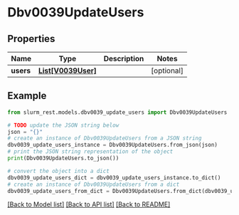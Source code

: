 # Dbv0039UpdateUsers


## Properties

Name | Type | Description | Notes
------------ | ------------- | ------------- | -------------
**users** | [**List[V0039User]**](V0039User.md) |  | [optional] 

## Example

```python
from slurm_rest.models.dbv0039_update_users import Dbv0039UpdateUsers

# TODO update the JSON string below
json = "{}"
# create an instance of Dbv0039UpdateUsers from a JSON string
dbv0039_update_users_instance = Dbv0039UpdateUsers.from_json(json)
# print the JSON string representation of the object
print(Dbv0039UpdateUsers.to_json())

# convert the object into a dict
dbv0039_update_users_dict = dbv0039_update_users_instance.to_dict()
# create an instance of Dbv0039UpdateUsers from a dict
dbv0039_update_users_from_dict = Dbv0039UpdateUsers.from_dict(dbv0039_update_users_dict)
```
[[Back to Model list]](../README.md#documentation-for-models) [[Back to API list]](../README.md#documentation-for-api-endpoints) [[Back to README]](../README.md)


